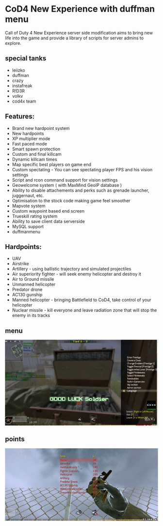 # CoD4 New Experience with duffman menu
Call of Duty 4 New Experience server side modification aims to bring new life into the game and provide a library of scripts
for server admins to explore.

## special tanks 
* leiizko  
* duffman
* crazy
* instafreak 
* R!D3R
* volkv  
* cod4x team 

## Features:
* Brand new hardpoint system
* New hardpoints
* XP multiplier mode
* Fast paced mode
* Smart spawn protection
* Custom and final killcam
* Dynamic killcam times
* Map specific best players on game end
* Custom spectating - You can see spectating player FPS and his vision settings
* Script and rcon command support for vision settings
* Geowelcome system ( with MaxMind GeoIP database )
* Ability to disable attachements and perks such as grenade launcher, juggernaut, etc.
* Optimisation to the stock code making game feel smoother
* Mapvote system
* Custom waypoint based end screen
* Trueskill rating system
* Ability to save client data serverside
* MySQL support
* duffmanmenu


## Hardpoints:
* UAV
* Airstrike
* Artillery - using ballistic trajectory and simulated projectiles
* Air superiority fighter - will seek enemy helicopter and destroy it
* Air to Ground missile
* Unmanned helicopter
* Predator drone
* AC130 gunship
* Manned helicopter - bringing Battlefield to CoD4, take control of your helicopter
* Nuclear missile - kill everyone and leave radiation zone that will stop the enemy in its tracks

## menu 
![menu](/images/m1.JPG)

## points
![points](/images/h1.JPG)

